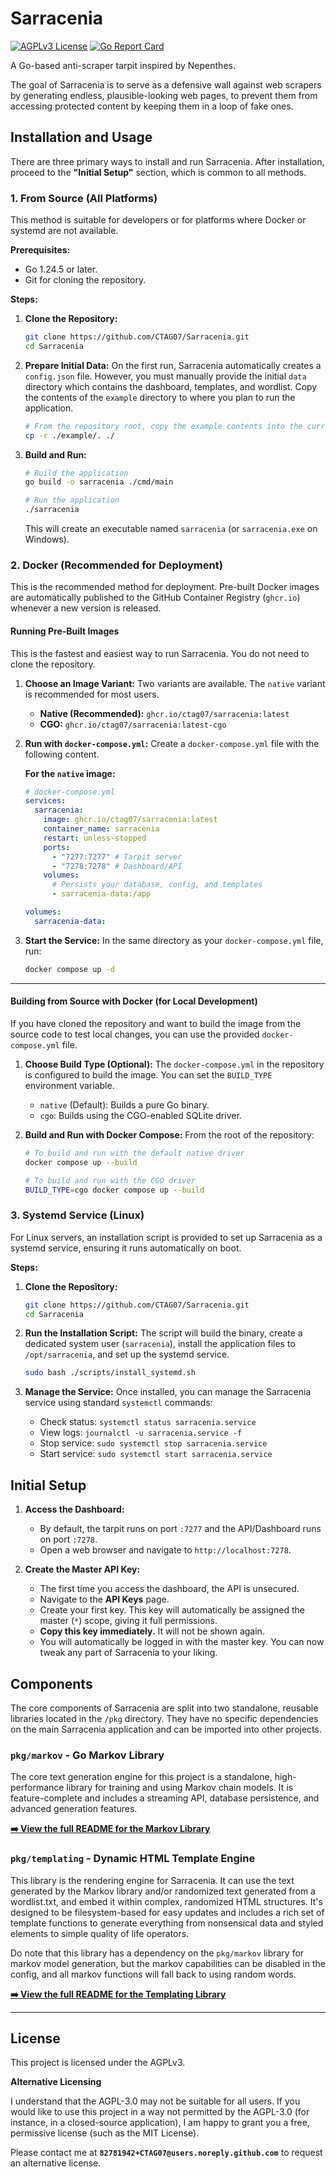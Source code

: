 # Sarracenia

[![AGPLv3 License](https://img.shields.io/badge/License-AGPL_v3-blue.svg)](https://www.gnu.org/licenses/agpl-3.0)
[![Go Report Card](https://goreportcard.com/badge/github.com/CTAG07/Sarracenia)](https://goreportcard.com/report/github.com/CTAG07/Sarracenia)

A Go-based anti-scraper tarpit inspired by Nepenthes.

The goal of Sarracenia is to serve as a defensive wall against web scrapers by generating endless, plausible-looking web
pages, to prevent them from accessing protected content by keeping them in a loop of fake ones.

## Installation and Usage

There are three primary ways to install and run Sarracenia. After installation, proceed to the **"Initial Setup"**
section, which is common to all methods.

### 1. From Source (All Platforms)

This method is suitable for developers or for platforms where Docker or systemd are not available.

**Prerequisites:**

* Go 1.24.5 or later.
* Git for cloning the repository.

**Steps:**

1. **Clone the Repository:**
   ```sh
   git clone https://github.com/CTAG07/Sarracenia.git
   cd Sarracenia
   ```

2. **Prepare Initial Data:**
   On the first run, Sarracenia automatically creates a `config.json` file. However, you must manually provide the
   initial `data` directory which contains the dashboard, templates, and wordlist. Copy the contents of the `example`
   directory to where you plan to run the application.
   ```sh
   # From the repository root, copy the example contents into the current directory.
   cp -r ./example/. ./
   ```

3. **Build and Run:**
   ```sh
   # Build the application
   go build -o sarracenia ./cmd/main

   # Run the application
   ./sarracenia
   ```
   This will create an executable named `sarracenia` (or `sarracenia.exe` on Windows).

### 2. Docker (Recommended for Deployment)

This is the recommended method for deployment. Pre-built Docker images are automatically published to the GitHub Container Registry (`ghcr.io`) whenever a new version is released.

#### Running Pre-Built Images

This is the fastest and easiest way to run Sarracenia. You do not need to clone the repository.

1.  **Choose an Image Variant:**
    Two variants are available. The `native` variant is recommended for most users.
    *   **Native (Recommended):** `ghcr.io/ctag07/sarracenia:latest`
    *   **CGO:** `ghcr.io/ctag07/sarracenia:latest-cgo`

2.  **Run with `docker-compose.yml`:**
    Create a `docker-compose.yml` file with the following content.

    **For the `native` image:**
    ```yaml
    # docker-compose.yml
    services:
      sarracenia:
        image: ghcr.io/ctag07/sarracenia:latest
        container_name: sarracenia
        restart: unless-stopped
        ports:
          - "7277:7277" # Tarpit server
          - "7278:7278" # Dashboard/API
        volumes:
          # Persists your database, config, and templates
          - sarracenia-data:/app

    volumes:
      sarracenia-data:
    ```

3.  **Start the Service:**
    In the same directory as your `docker-compose.yml` file, run:
    ```sh
    docker compose up -d
    ```

---

#### Building from Source with Docker (for Local Development)

If you have cloned the repository and want to build the image from the source code to test local changes, you can use the provided `docker-compose.yml` file.

1.  **Choose Build Type (Optional):**
    The `docker-compose.yml` in the repository is configured to build the image. You can set the `BUILD_TYPE` environment variable.
    *   `native` (Default): Builds a pure Go binary.
    *   `cgo`: Builds using the CGO-enabled SQLite driver.

2.  **Build and Run with Docker Compose:**
    From the root of the repository:
    ```sh
    # To build and run with the default native driver
    docker compose up --build

    # To build and run with the CGO driver
    BUILD_TYPE=cgo docker compose up --build
    ```

### 3. Systemd Service (Linux)

For Linux servers, an installation script is provided to set up Sarracenia as a systemd service, ensuring it runs
automatically on boot.

**Steps:**

1. **Clone the Repository:**
   ```sh
   git clone https://github.com/CTAG07/Sarracenia.git
   cd Sarracenia
   ```

2. **Run the Installation Script:**
   The script will build the binary, create a dedicated system user (`sarracenia`), install the application files to
   `/opt/sarracenia`, and set up the systemd service.
   ```sh
   sudo bash ./scripts/install_systemd.sh
   ```

3. **Manage the Service:**
   Once installed, you can manage the Sarracenia service using standard `systemctl` commands:
    * Check status: `systemctl status sarracenia.service`
    * View logs: `journalctl -u sarracenia.service -f`
    * Stop service: `sudo systemctl stop sarracenia.service`
    * Start service: `sudo systemctl start sarracenia.service`

## Initial Setup

1. **Access the Dashboard:**
    * By default, the tarpit runs on port `:7277` and the API/Dashboard runs on port `:7278`.
    * Open a web browser and navigate to `http://localhost:7278`.

2. **Create the Master API Key:**
    * The first time you access the dashboard, the API is unsecured.
    * Navigate to the **API Keys** page.
    * Create your first key. This key will automatically be assigned the master (`*`) scope, giving it full permissions.
    * **Copy this key immediately.** It will not be shown again.
    * You will automatically be logged in with the master key. You can now tweak any part of Sarracenia to your liking.

## Components

The core components of Sarracenia are split into two standalone, reusable libraries located in the `/pkg` directory.
They have no specific dependencies on the main Sarracenia application and can be imported into other projects.

### `pkg/markov` - Go Markov Library

The core text generation engine for this project is a standalone, high-performance library for training and using Markov
chain models. It is feature-complete and includes a streaming API, database persistence, and advanced generation
features.

**[➡️ View the full README for the Markov Library](./pkg/markov/README.md)**

### `pkg/templating` - Dynamic HTML Template Engine

This library is the rendering engine for Sarracenia. It can use the text generated by the Markov library and/or
randomized text generated from a wordlist.txt, and embed it within complex, randomized HTML structures. It's designed to
be filesystem-based for easy updates and includes a rich set of template functions to generate everything from
nonsensical data and styled elements to simple quality of life operators.

Do note that this library has a dependency on the `pkg/markov` library for markov model generation, but the markov
capabilities can be disabled in the config, and all markov functions will fall back to using random words.

**[➡️ View the full README for the Templating Library](./pkg/templating/README.md)**

---

## License

This project is licensed under the AGPLv3.

**Alternative Licensing**

I understand that the AGPL-3.0 may not be suitable for all users. If you would like to use this project in a way not
permitted by the AGPL-3.0 (for instance, in a closed-source application), I am happy to grant you a free, permissive
license (such as the MIT License).

Please contact me at **`82781942+CTAG07@users.noreply.github.com`** to request an alternative license.